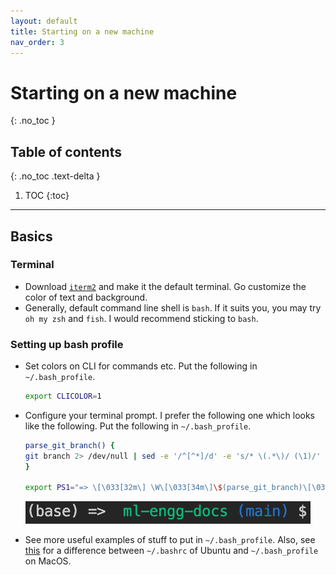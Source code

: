 ```yaml
---
layout: default
title: Starting on a new machine
nav_order: 3
---
```


# Starting on a new machine
{: .no_toc }

## Table of contents
{: .no_toc .text-delta }

1. TOC
{:toc}

---

## Basics

### Terminal

* Download [`iterm2`](https://iterm2.com/) and make it the default terminal. Go customize the color of text and background.
* Generally, default command line shell is `bash`. If it suits you, you may try `oh my zsh` and `fish`. I would recommend sticking to `bash`.

### Setting up bash profile

* Set colors on CLI for commands etc. Put the following in `~/.bash_profile`.
  ```bash
  export CLICOLOR=1
  ```

* Configure your terminal prompt. I prefer the following one which looks like the following. Put the following in `~/.bash_profile`. 

  ```bash
  parse_git_branch() {
  git branch 2> /dev/null | sed -e '/^[^*]/d' -e 's/* \(.*\)/ (\1)/'
  }
  
  export PS1="=> \[\033[32m\] \W\[\033[34m\]\$(parse_git_branch)\[\033[00m\] $ "
  ```

<p align="center">
  <img src="assets/prompt.png" />
</p>


* See more useful examples of stuff to put in `~/.bash_profile`. Also, see [this](https://joshstaiger.org/archives/2005/07/bash_profile_vs.html) for a difference between `~/.bashrc` of Ubuntu and `~/.bash_profile` on MacOS.


